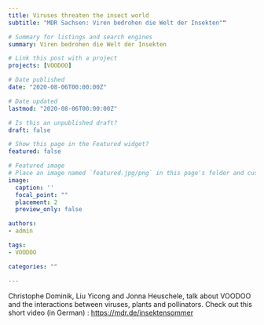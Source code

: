 ```yaml
---
title: Viruses threaten the insect world
subtitle: "MDR Sachsen: Viren bedrohen die Welt der Insekten""

# Summary for listings and search engines
summary: Viren bedrohen die Welt der Insekten

# Link this post with a project
projects: [VOODOO]

# Date published
date: "2020-08-06T00:00:00Z"

# Date updated
lastmod: "2020-08-06T00:00:00Z"

# Is this an unpublished draft?
draft: false

# Show this page in the Featured widget?
featured: false

# Featured image
# Place an image named `featured.jpg/png` in this page's folder and customize its options here.
image:
  caption: ''
  focal_point: ""
  placement: 2
  preview_only: false

authors:
- admin

tags:
- VOODOO

categories: ""

---
```


Christophe Dominik, Liu Yicong and Jonna Heuschele, talk about VOODOO and the interactions between viruses, plants and pollinators. Check out this short video (in German) : https://mdr.de/insektensommer